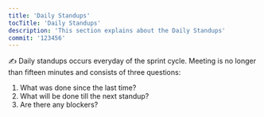```yaml
---
title: 'Daily Standups'
tocTitle: 'Daily Standups'
description: 'This section explains about the Daily Standups'
commit: '123456'
---
```


✍️ Daily standups occurs everyday of the sprint cycle. Meeting is no longer than fifteen minutes and consists of three questions:

1. What was done since the last time?
2. What will be done till the next standup?
3. Are there any blockers?
   <!--

## Sub Heading

✍️Coming soon: Please watch this space for more updates from our team. Thanks for the patience! -->

<!--
![default and pinned tasks](/placeholders/banner.png)

```javascript
code or syntax
```

<div class="aside">
<a href=""><b>Links</b></a>
</div>
-->
